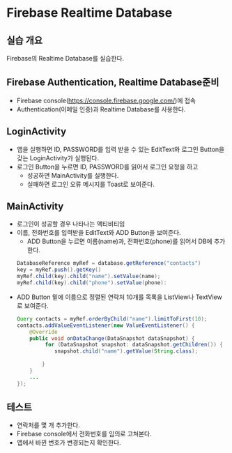 # Firebase Realtime Database

## 실습 개요

Firebase의 Realtime Database를 실습한다.


## Firebase Authentication, Realtime Database준비
* Firebase console(https://console.firebase.google.com/)에 접속
* Authentication(이메일 인증)과 Realtime Database를 사용한다.

## LoginActivity
* 앱을 실행하면 ID, PASSWORD를 입력 받을 수 있는 EditText와 로그인 Button을 갖는 LoginActivity가 실행된다.
* 로그인 Button을 누르면 ID, PASSWORD를 읽어서 로그인 요청을 하고
    - 성공하면 MainActivity를 실행한다.
    - 실패하면 로그인 오류 메시지를 Toast로 보여준다.

## MainActivity
* 로그인이 성공할 경우 나타나는 액티비티임
* 이름, 전화번호를 입력받을 EditText와 ADD Button을 보여준다.
	- ADD Button을 누르면 이름(name)과, 전화번호(phone)를 읽어서 DB에 추가한다.
	```java
	DatabaseReference myRef = database.getReference("contacts")
	key = myRef.push().getKey()
	myRef.child(key).child("name").setValue(name);
	myRef.child(key).child("phone").setValue(phone):
	```
* ADD Button 밑에 이름으로 정렬된 연락처 10개를 목록을 ListView나 TextView로 보여준다.
	```java
	Query contacts = myRef.orderByChild("name").limitToFirst(10);
	contacts.addValueEventListener(new ValueEventListener() {
		@Override
		public void onDataChange(DataSnapshot dataSnapshot) {
			 for (DataSnapshot snapshot: dataSnapshot.getChildren()) {
				snapshot.child("name").getValue(String.class);
				
			}
		}
		...
	});
	```
	
## 테스트
* 연락처를 몇 개 추가한다.
* Firebase console에서 전화번호를 임의로 고쳐본다.
* 앱에서 바뀐 번호가 변경되는지 확인한다.

